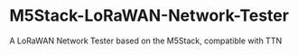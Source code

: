 # M5Stack-LoRaWAN-Network-Tester
A LoRaWAN Network Tester based on the M5Stack, compatible with TTN
